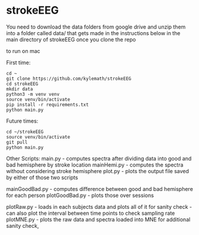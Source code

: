 # strokeEEG

You need to download the data folders from google drive and unzip them into a folder called data/ that gets made in the instructions below in the main directory of strokeEEG once you clone the repo


to run on mac


First time:

```
cd ~
git clone https://github.com/kylemath/strokeEEG
cd strokeEEG
mkdir data
python3 -m venv venv
source venv/bin/activate
pip install -r requirements.txt
python main.py
```

Future times:
```
cd ~/strokeEEG
source venv/bin/activate
git pull
python main.py
```

Other Scripts:
main.py - computes spectra after dividing data into good and bad hemisphere by stroke location
mainHemi.py - computes the spectra without considering stroke hemisphere
plot.py - plots the output file saved by either of those two scripts 

mainGoodBad.py - computes difference between good and bad hemisphere for each person
plotGoodBad.py - plots those over sessions

plotRaw.py - loads in each subjects data and plots all of it for sanity check
            - can also plot the interval between time points to check sampling rate
plotMNE.py - plots the raw data and spectra loaded into MNE for additional sanity check, 